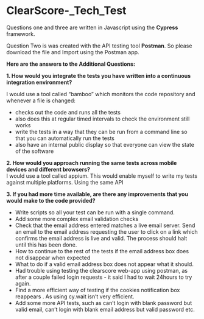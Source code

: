 # ClearScore-_Tech_Test

Questions one and three are written in Javascript using the  **Cypress** framework.

Question Two is was created with the API testing tool **Postman**. So please download the file and Import using the Postman app.


**Here are the answers to the Additional Questions:**

**1. How would you integrate the tests you have written into a continuous integration environment?**

I would use a tool called “bamboo” which monitors the code repository and whenever a file is changed:
* checks out the code and runs all the tests
* also does this at regular timed intervals to check the environment still works
* write the tests in a way that they can be run from a command line so that you can automatically run the tests  
* also have an internal public display so that everyone can view the state of the software
  
**2. How would you approach running the same tests across mobile devices and different browsers?**  <br />
I would use a tool called appium. This would enable myself to write my tests against multiple platforms. Using the same API

**3. If you had more time available, are there any improvements that you would make to the code provided?**
* Write scripts so all your test can be run with a single command.
* Add some more complex email validation checks
* Check that the email address entered matches a live email server. Send an email to the email address requesting the user to click on a     link which confirms the email address is live and valid. The process should halt until this has been done.
* How to continue to the rest of the tests if the email address box does not disappear when expected
* What to do if a valid email address box does not appear what it should. 
* Had trouble using testing the clearscore web-app using postman, as after a couple failed login requests - it said I had to wait 24hours   to try again.
* Find a more efficient way of testing if the cookies notification box reappears . As using cy.wait isn’t very efficient.
* Add some more API tests, such as can’t login with blank password but valid email, can’t login with blank email address but valid password etc.
